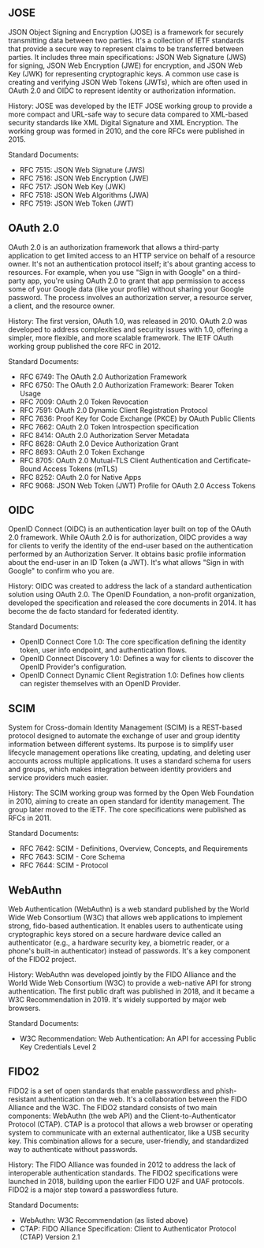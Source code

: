 ## JOSE

JSON Object Signing and Encryption (JOSE) is a framework for securely transmitting data between two parties. It's a collection of IETF standards that provide a secure way to represent claims to be transferred between parties. It includes three main specifications: JSON Web Signature (JWS) for signing, JSON Web Encryption (JWE) for encryption, and JSON Web Key (JWK) for representing cryptographic keys. A common use case is creating and verifying JSON Web Tokens (JWTs), which are often used in OAuth 2.0 and OIDC to represent identity or authorization information.

History: JOSE was developed by the IETF JOSE working group to provide a more compact and URL-safe way to secure data compared to XML-based security standards like XML Digital Signature and XML Encryption. The working group was formed in 2010, and the core RFCs were published in 2015.

Standard Documents:

- RFC 7515: JSON Web Signature (JWS)
- RFC 7516: JSON Web Encryption (JWE)
- RFC 7517: JSON Web Key (JWK)
- RFC 7518: JSON Web Algorithms (JWA)
- RFC 7519: JSON Web Token (JWT)

## OAuth 2.0

OAuth 2.0 is an authorization framework that allows a third-party application to get limited access to an HTTP service on behalf of a resource owner. It's not an authentication protocol itself; it's about granting access to resources. For example, when you use "Sign in with Google" on a third-party app, you're using OAuth 2.0 to grant that app permission to access some of your Google data (like your profile) without sharing your Google password. The process involves an authorization server, a resource server, a client, and the resource owner.

History: The first version, OAuth 1.0, was released in 2010. OAuth 2.0 was developed to address complexities and security issues with 1.0, offering a simpler, more flexible, and more scalable framework. The IETF OAuth working group published the core RFC in 2012.

Standard Documents:

- RFC 6749: The OAuth 2.0 Authorization Framework
- RFC 6750: The OAuth 2.0 Authorization Framework: Bearer Token Usage
- RFC 7009: OAuth 2.0 Token Revocation
- RFC 7591: OAuth 2.0 Dynamic Client Registration Protocol
- RFC 7636: Proof Key for Code Exchange (PKCE) by OAuth Public Clients
- RFC 7662: OAuth 2.0 Token Introspection specification 
- RFC 8414: OAuth 2.0 Authorization Server Metadata
- RFC 8628: OAuth 2.0 Device Authorization Grant
- RFC 8693: OAuth 2.0 Token Exchange
- RFC 8705: OAuth 2.0 Mutual-TLS Client Authentication and Certificate-Bound Access Tokens (mTLS)
- RFC 8252: OAuth 2.0 for Native Apps
- RFC 9068: JSON Web Token (JWT) Profile for OAuth 2.0 Access Tokens

## OIDC

OpenID Connect (OIDC) is an authentication layer built on top of the OAuth 2.0 framework. While OAuth 2.0 is for authorization, OIDC provides a way for clients to verify the identity of the end-user based on the authentication performed by an Authorization Server. It obtains basic profile information about the end-user in an ID Token (a JWT). It's what allows "Sign in with Google" to confirm who you are.

History: OIDC was created to address the lack of a standard authentication solution using OAuth 2.0. The OpenID Foundation, a non-profit organization, developed the specification and released the core documents in 2014. It has become the de facto standard for federated identity.

Standard Documents:

- OpenID Connect Core 1.0: The core specification defining the identity token, user info endpoint, and authentication flows.
- OpenID Connect Discovery 1.0: Defines a way for clients to discover the OpenID Provider's configuration.
- OpenID Connect Dynamic Client Registration 1.0: Defines how clients can register themselves with an OpenID Provider.

## SCIM

System for Cross-domain Identity Management (SCIM) is a REST-based protocol designed to automate the exchange of user and group identity information between different systems. Its purpose is to simplify user lifecycle management operations like creating, updating, and deleting user accounts across multiple applications. It uses a standard schema for users and groups, which makes integration between identity providers and service providers much easier.

History: The SCIM working group was formed by the Open Web Foundation in 2010, aiming to create an open standard for identity management. The group later moved to the IETF. The core specifications were published as RFCs in 2011.

Standard Documents:

- RFC 7642: SCIM - Definitions, Overview, Concepts, and Requirements
- RFC 7643: SCIM - Core Schema
- RFC 7644: SCIM - Protocol

## WebAuthn

Web Authentication (WebAuthn) is a web standard published by the World Wide Web Consortium (W3C) that allows web applications to implement strong, fido-based authentication. It enables users to authenticate using cryptographic keys stored on a secure hardware device called an authenticator (e.g., a hardware security key, a biometric reader, or a phone's built-in authenticator) instead of passwords. It's a key component of the FIDO2 project.

History: WebAuthn was developed jointly by the FIDO Alliance and the World Wide Web Consortium (W3C) to provide a web-native API for strong authentication. The first public draft was published in 2018, and it became a W3C Recommendation in 2019. It's widely supported by major web browsers.

Standard Documents:

- W3C Recommendation: Web Authentication: An API for accessing Public Key Credentials Level 2

## FIDO2

FIDO2 is a set of open standards that enable passwordless and phish-resistant authentication on the web. It's a collaboration between the FIDO Alliance and the W3C. The FIDO2 standard consists of two main components: WebAuthn (the web API) and the Client-to-Authenticator Protocol (CTAP). CTAP is a protocol that allows a web browser or operating system to communicate with an external authenticator, like a USB security key.  This combination allows for a secure, user-friendly, and standardized way to authenticate without passwords.

History: The FIDO Alliance was founded in 2012 to address the lack of interoperable authentication standards. The FIDO2 specifications were launched in 2018, building upon the earlier FIDO U2F and UAF protocols. FIDO2 is a major step toward a passwordless future.

Standard Documents:

- WebAuthn: W3C Recommendation (as listed above)
- CTAP: FIDO Alliance Specification: Client to Authenticator Protocol (CTAP) Version 2.1

